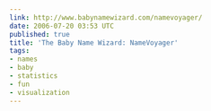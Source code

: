 ```yaml
---
link: http://www.babynamewizard.com/namevoyager/
date: 2006-07-20 03:53 UTC
published: true
title: 'The Baby Name Wizard: NameVoyager'
tags:
- names
- baby
- statistics
- fun
- visualization
---
```



